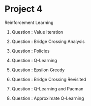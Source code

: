 # Project 4 

Reinforcement Learning

1. Question : Value Iteration

2. Question : Bridge Crossing Analysis

3. Question : Policies

4. Question : Q-Learning

5. Question : Epsilon Greedy

6. Question : Bridge Crossing Revisited

7. Question : Q-Learning and Pacman

8. Question : Approximate Q-Learning